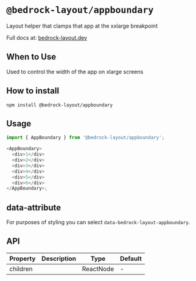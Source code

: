 # `@bedrock-layout/appboundary`

Layout helper that clamps that app at the xxlarge breakpoint

Full docs at: [bedrock-layout.dev](https://bedrock-layout.dev/)

## When to Use

Used to control the width of the app on xlarge screens

## How to install

`npm install @bedrock-layout/appboundary`

## Usage

```javascript
import { AppBoundary } from '@bedrock-layout/appboundary';

<AppBoundary>
  <div>1</div>
  <div>2</div>
  <div>3</div>
  <div>4</div>
  <div>5</div>
  <div>6</div>
</AppBoundary>;
```

## data-attribute

For purposes of styling you can select `data-bedrock-layout-appboundary`.

## API

| Property | Description | Type      | Default |
| -------- | ----------- | --------- | ------- |
| children |             | ReactNode | -       |
